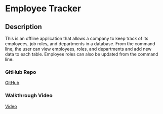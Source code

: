 # Employee Tracker

## Description
This is an offline application that allows a company to keep track of its employees, job roles, and departments in a database. From the command line, the user can view employees, roles, and departments and add new data to each table. Employee roles can also be updated from the command line.

### GitHub Repo
[GitHub](https://github.com/FranklinCedar92/EmpyTracky)

### Walkthrough Video
[Video]()